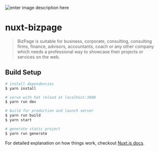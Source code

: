![enter image description here](https://github.com/creazy231/nuxt-bizpage/blob/master/screencapture-localhost-3001-2018-11-24-02_43_26.png?raw=true)

# nuxt-bizpage

> BizPage is suitable for business, corporate, consulting, consulting firms, finance, advisors, accountants, coach or any other company which needs a professional way to showcase their projects or services on the web.

## Build Setup

``` bash
# install dependencies
$ yarn install

# serve with hot reload at localhost:3000
$ yarn run dev

# build for production and launch server
$ yarn run build
$ yarn start

# generate static project
$ yarn run generate
```

For detailed explanation on how things work, checkout [Nuxt.js docs](https://nuxtjs.org).
